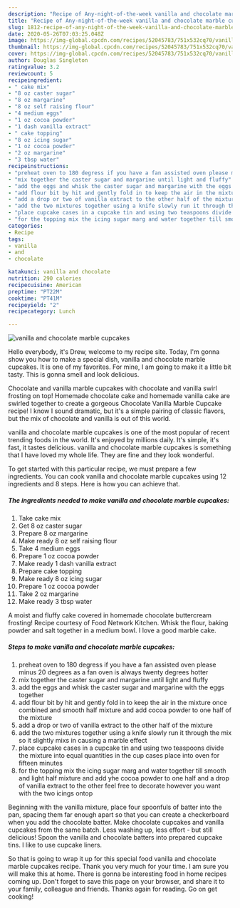 ```yaml
---
description: "Recipe of Any-night-of-the-week vanilla and chocolate marble cupcakes"
title: "Recipe of Any-night-of-the-week vanilla and chocolate marble cupcakes"
slug: 1812-recipe-of-any-night-of-the-week-vanilla-and-chocolate-marble-cupcakes
date: 2020-05-26T07:03:25.048Z
image: https://img-global.cpcdn.com/recipes/52045783/751x532cq70/vanilla-and-chocolate-marble-cupcakes-recipe-main-photo.jpg
thumbnail: https://img-global.cpcdn.com/recipes/52045783/751x532cq70/vanilla-and-chocolate-marble-cupcakes-recipe-main-photo.jpg
cover: https://img-global.cpcdn.com/recipes/52045783/751x532cq70/vanilla-and-chocolate-marble-cupcakes-recipe-main-photo.jpg
author: Douglas Singleton
ratingvalue: 3.2
reviewcount: 5
recipeingredient:
- " cake mix"
- "8 oz caster sugar"
- "8 oz margarine"
- "8 oz self raising flour"
- "4 medium eggs"
- "1 oz cocoa powder"
- "1 dash vanilla extract"
- " cake topping"
- "8 oz icing sugar"
- "1 oz cocoa powder"
- "2 oz margarine"
- "3 tbsp water"
recipeinstructions:
- "preheat oven to 180 degress if you have a fan assisted oven please minus 20 degrees as a fan oven is always twenty degrees hotter"
- "mix together the caster sugar and margarine until light and fluffy"
- "add the eggs and whisk the caster sugar and margarine with the eggs together"
- "add flour bit by hit and gently fold in to keep the air in the mixture once combined and smooth half mixture and add cocoa powder to one half of the mixture"
- "add a drop or two of vanilla extract to the other half of the mixture"
- "add the two mixtures together using a knife slowly run it through the mix so it slightly mixs in causing a marble effect"
- "place cupcake cases in a cupcake tin and using two teaspoons divide the mixture into equal quantities in the cup cases place into oven for fifteen minutes"
- "for the topping mix the icing sugar marg and water together till smooth and light half mixture and add yhe cocoa powder to one half and a drop of vanilla extract to the other feel free to decorate however you want with the two icings ontop"
categories:
- Recipe
tags:
- vanilla
- and
- chocolate

katakunci: vanilla and chocolate 
nutrition: 290 calories
recipecuisine: American
preptime: "PT22M"
cooktime: "PT41M"
recipeyield: "2"
recipecategory: Lunch

---
```



![vanilla and chocolate marble cupcakes](https://img-global.cpcdn.com/recipes/52045783/751x532cq70/vanilla-and-chocolate-marble-cupcakes-recipe-main-photo.jpg)

Hello everybody, it's Drew, welcome to my recipe site. Today, I'm gonna show you how to make a special dish, vanilla and chocolate marble cupcakes. It is one of my favorites. For mine, I am going to make it a little bit tasty. This is gonna smell and look delicious.

Chocolate and vanilla marble cupcakes with chocolate and vanilla swirl frosting on top! Homemade chocolate cake and homemade vanilla cake are swirled together to create a gorgeous Chocolate Vanilla Marble Cupcake recipe! I know I sound dramatic, but it&#39;s a simple pairing of classic flavors, but the mix of chocolate and vanilla is out of this world.

vanilla and chocolate marble cupcakes is one of the most popular of recent trending foods in the world. It's enjoyed by millions daily. It's simple, it's fast, it tastes delicious. vanilla and chocolate marble cupcakes is something that I have loved my whole life. They are fine and they look wonderful.


To get started with this particular recipe, we must prepare a few ingredients. You can cook vanilla and chocolate marble cupcakes using 12 ingredients and 8 steps. Here is how you can achieve that.

<!--inarticleads1-->

##### The ingredients needed to make vanilla and chocolate marble cupcakes:

1. Take  cake mix
1. Get 8 oz caster sugar
1. Prepare 8 oz margarine
1. Make ready 8 oz self raising flour
1. Take 4 medium eggs
1. Prepare 1 oz cocoa powder
1. Make ready 1 dash vanilla extract
1. Prepare  cake topping
1. Make ready 8 oz icing sugar
1. Prepare 1 oz cocoa powder
1. Take 2 oz margarine
1. Make ready 3 tbsp water


A moist and fluffy cake covered in homemade chocolate buttercream frosting! Recipe courtesy of Food Network Kitchen. Whisk the flour, baking powder and salt together in a medium bowl. I love a good marble cake. 

<!--inarticleads2-->

##### Steps to make vanilla and chocolate marble cupcakes:

1. preheat oven to 180 degress if you have a fan assisted oven please minus 20 degrees as a fan oven is always twenty degrees hotter
1. mix together the caster sugar and margarine until light and fluffy
1. add the eggs and whisk the caster sugar and margarine with the eggs together
1. add flour bit by hit and gently fold in to keep the air in the mixture once combined and smooth half mixture and add cocoa powder to one half of the mixture
1. add a drop or two of vanilla extract to the other half of the mixture
1. add the two mixtures together using a knife slowly run it through the mix so it slightly mixs in causing a marble effect
1. place cupcake cases in a cupcake tin and using two teaspoons divide the mixture into equal quantities in the cup cases place into oven for fifteen minutes
1. for the topping mix the icing sugar marg and water together till smooth and light half mixture and add yhe cocoa powder to one half and a drop of vanilla extract to the other feel free to decorate however you want with the two icings ontop


Beginning with the vanilla mixture, place four spoonfuls of batter into the pan, spacing them far enough apart so that you can create a checkerboard when you add the chocolate batter. Make chocolate cupcakes and vanilla cupcakes from the same batch. Less washing up, less effort - but still delicious! Spoon the vanilla and chocolate batters into prepared cupcake tins. I like to use cupcake liners. 

So that is going to wrap it up for this special food vanilla and chocolate marble cupcakes recipe. Thank you very much for your time. I am sure you will make this at home. There is gonna be interesting food in home recipes coming up. Don't forget to save this page on your browser, and share it to your family, colleague and friends. Thanks again for reading. Go on get cooking!
